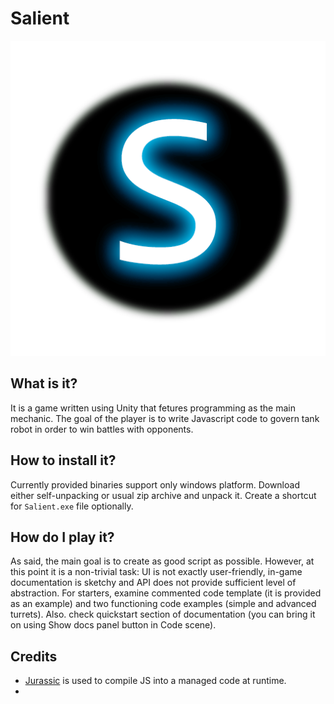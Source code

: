 # Salient

![Logo](https://github.com/OMOH98/Salient/blob/master/Assets/Models/Textures/Logo.png)

## What is it?
It is a game written using Unity that fetures programming as the main mechanic. The goal of the player is to write Javascript code to govern tank robot in order to win battles with opponents. 
## How to install it?
Currently provided binaries support only windows platform. Download either self-unpacking or usual zip archive and unpack it. Create a shortcut for `Salient.exe` file optionally.
## How do I play it?
As said, the main goal is to create as good script as possible. However, at this point it is a non-trivial task: UI is not exactly user-friendly, in-game documentation is sketchy and API does not provide sufficient level of abstraction. For starters, examine commented code template (it is provided as an example) and two functioning code examples (simple and advanced turrets). Also. check quickstart section of documentation (you can bring it on using Show docs panel button in Code scene). 

## Credits
* [Jurassic](https://github.com/paulbartrum/jurassic) is used to compile JS into a managed code at runtime. 
*
